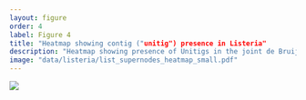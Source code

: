 ```yaml
---
layout: figure
order: 4
label: Figure 4
title: "Heatmap showing contig ("unitig") presence in Listeria"
description: "Heatmap showing presence of Unitigs in the joint de Bruijn graph of all 141 Listeria samples in the final analysis cluster. Unitigs present in all samples are not shown."
image: "data/listeria/list_supernodes_heatmap_small.pdf"
---
```

<img src="{{ site.baseurl }}/data/listeria/list_supernodes_heatmap_small.pdf">
